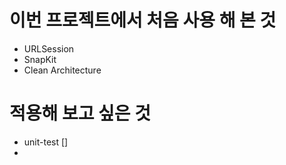 # 이번 프로젝트에서 처음 사용 해 본 것

- URLSession
- SnapKit
- Clean Architecture

# 적용해 보고 싶은 것
- unit-test []
- 
